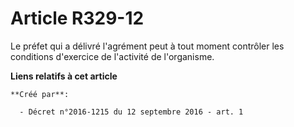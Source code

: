 # Article R329-12

Le préfet qui a délivré l'agrément peut à tout moment contrôler les conditions d'exercice de l'activité de l'organisme.

**Liens relatifs à cet article**

	**Créé par**:

	  - Décret n°2016-1215 du 12 septembre 2016 - art. 1
